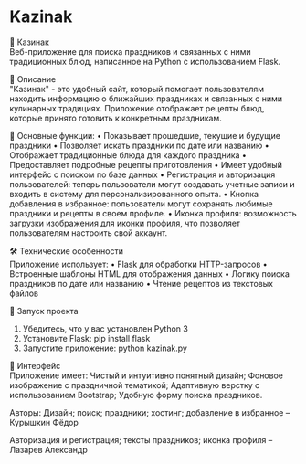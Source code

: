 # Kazinak


🎉 Казинак  
Веб-приложение для поиска праздников и связанных с ними традиционных блюд, написанное на Python с использованием Flask.

📝 Описание  
"Казинак" - это удобный сайт, который помогает пользователям находить информацию о ближайших праздниках и связанных с ними кулинарных традициях. Приложение отображает рецепты блюд, которые принято готовить к конкретным праздникам.

🌟 Основные функции:
• Показывает прошедшие, текущие и будущие праздники
• Позволяет искать праздники по дате или названию
• Отображает традиционные блюда для каждого праздника
• Предоставляет подробные рецепты приготовления
• Имеет удобный интерфейс с поиском по базе данных
• Регистрация и авторизация пользователей: теперь пользователи могут создавать учетные записи и входить в систему для персонализированного опыта.
• Кнопка добавления в избранное: пользователи могут сохранять любимые праздники и рецепты в своем профиле.
• Иконка профиля: возможность загрузки изображения для иконки профиля, что позволяет пользователям настроить свой аккаунт.

🛠 Технические особенности  
Приложение использует:
• Flask для обработки HTTP-запросов
• Встроенные шаблоны HTML для отображения данных
• Логику поиска праздников по дате или названию
• Чтение рецептов из текстовых файлов

🚀 Запуск проекта  
1. Убедитесь, что у вас установлен Python 3  
2. Установите Flask:
pip install flask
3. Запустите приложение:
python kazinak.py

🎨 Интерфейс  
Приложение имеет: Чистый и интуитивно понятный дизайн; Фоновое изображение с праздничной тематикой;
Адаптивную верстку с использованием Bootstrap; Удобную форму поиска праздников.


Авторы:
Дизайн; поиск; праздники; хостинг; добавление в избранное – Курышкин Фёдор

Авторизация и регистрация; тексты праздников; иконка профиля – Лазарев Александр

